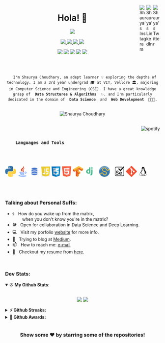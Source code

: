 <a href="https://twitter.com/shaurya_src" target="_blank" rel="nofollow"><img align="right" alt="Shaurya's Twitter" width="22px" src="https://cdn.jsdelivr.net/npm/simple-icons@v3/icons/twitter.svg" /></a><a href="https://www.linkedin.com/in/shaurya-src/" target="_blank" rel="nofollow"><img align="right" alt="Shaurya's LinkedIn" width="22px" src="https://cdn.jsdelivr.net/npm/simple-icons@v3/icons/linkedin.svg" /></a><a href="https://www.instagram.com/shaurya_src/" target="_blank" rel="nofollow"><img align="right" alt="Shaurya's Instagram" width="22px" src="https://cdn.jsdelivr.net/npm/simple-icons@v3/icons/instagram.svg" /></a>

<h1 align="center">Hola! 👋</h1>

<p align="center">
  <a href="https://github.com/shaurya-src" target="_blank">
    <!-- <img src="https://github.com/shaurya-src/shaurya-src/blob/main/Assets/Hello%20world.gif" width="450"> -->
    <!-- <img src="https://svg-banners.vercel.app/api?type=glitch&text1=print(%22Hello%20world!%20Shaurya%20here.%22)&width=2000&height=100" width="450"> -->
    <img src="https://svg-banners.vercel.app/api?type=typeWriter&text1=print(%22Hello%20world!%20Shaurya%20here.%22)%20%F0%9F%91%A8%E2%80%8D%F0%9F%92%BB&width=700&height=100" width="700">
  </a>
</p>

<p align="center">
  <a href="https://www.shauryasrc.com" target="_blank">
    <img src="https://img.shields.io/badge/WWW.-shauryasrc.com-critical?style=flat-square&logo=saltstack&logoColor=white">
  </a>
  <a href="https://en.wikipedia.org/wiki/Homo_sapiens" target="_blank">
    <img src="https://img.shields.io/badge/Species-Homo_sapiens-success?style=flat-square&logo=mailchimp&logoColor=white">
  </a>
  <a href="https://en.wikipedia.org/wiki/Life" target="_blank">
    <img src="https://img.shields.io/badge/Status-Stable-success?style=flat-square&logo=gravatar&logoColor=white">
  </a>
  <a href="https://en.wikipedia.org/wiki/Computer_science" target="_blank">
    <img src="https://img.shields.io/badge/My%20jam-Computer%20Science-critical?style=flat-square&logo=electron&logoColor=white">
  </a>
</p>

<p align="center">
  <img src="https://img.shields.io/badge/Windows-10-292e33?style=flat-square&logo=microsoft&logoColor=ffffff">
  <img src="https://img.shields.io/badge/Linux-Kali-292e33?style=flat-square&logo=Arch-Linux&logoColor=ffffff">
  <img src="https://img.shields.io/badge/IDE-PyCharm-292e33?style=flat-square&logo=PyCharm&logoColor=fff">
  <img src="https://img.shields.io/badge/BROWSER-Edge-292e33?style=flat-square&logo=Microsoft-Edge">
  <img src="https://img.shields.io/badge/BROWSER-Tor-292e33?style=flat-square&logo=Tor-Project">
</p>

<br>

<p align="center">
  <code>
  I'm Shaurya Choudhary, an adept learner 💡 exploring the depths of technology. I am a 3rd year undergrad 🎓 at VIT, Vellore 🏛, majoring in Computer Science and Engineering (CSE). I have a great knowledge grasp of <strong> Data Structures & Algorithms </strong> ✨, and I'm particularly dedicated in the domain of <strong> Data Science </strong> and <strong> Web Development </strong> 👨🏻‍💻.
  </code>
</p>

<p align="center">
  <img src="https://komarev.com/ghpvc/?username=shaurya-src&style=flat-square" alt="Shaurya Choudhary" />
</p>

<br>

<a href="https://github.com/kittinan/spotify-github-profile" target="blank">
  <img align="right"
    src="https://spotify-github-profile.vercel.app/api/view?uid=214zuzj6g7ndx46cmed74tymq&cover_image=true&theme=default"
    alt="spotify" />
</a>

<h3>
  <code>
    Languages and Tools
  </code>
</h3>

<br>

<p>
  <code><img height="35" src="https://github.com/shaurya-src/shaurya-src/blob/main/Assets/python.png" alt="python"></code>
  <code><img height="35" src="https://github.com/shaurya-src/shaurya-src/blob/main/Assets/java.png" alt="java"></code>
  <code><img height="35" src="https://github.com/shaurya-src/shaurya-src/blob/main/Assets/sql.png" alt="sql"></code>
  <code><img height="35" src="https://github.com/shaurya-src/shaurya-src/blob/main/Assets/js.png" alt="js"></code>
  <code><img height="35" src="https://github.com/shaurya-src/shaurya-src/blob/main/Assets/css.png" alt="css"></code>
  <code><img height="35" src="https://github.com/shaurya-src/shaurya-src/blob/main/Assets/html.png" alt="html"></code>
  <code><img height="35" src="https://github.com/shaurya-src/shaurya-src/blob/main/Assets/Tensorflow.png" alt="Tensorflow"></code>
  <code><img height="35" src="https://github.com/shaurya-src/shaurya-src/blob/main/Assets/django.png" alt="Django"></code>
  <code><img height="35" src="https://github.com/shaurya-src/shaurya-src/blob/main/Assets/scipy.png" alt="scipy"></code>
  <code><img height="35" src="https://github.com/shaurya-src/shaurya-src/blob/main/Assets/selenium.png" alt="selenium"></code>
  <code><img height="35" src="https://github.com/shaurya-src/shaurya-src/blob/main/Assets/git.png" alt="git"></code>
  <code><img height="35" src="https://github.com/shaurya-src/shaurya-src/blob/main/Assets/linux.png" alt="linux"></code>
</p>

<br>
<br>

### Talking about Personal Suffs: 

- 🌀 &nbsp; How do you wake up from the matrix, <br> 
     &nbsp; &nbsp; &nbsp; &nbsp; when you don't know you're in the matrix?<br>
- 🛠 &nbsp; Open for collaboration in Data Science and Deep Learning. <br>
- 💻 &nbsp; Visit my porfolio [website](https://www.shauryasrc.com/) for more info. <br>
- 💬 &nbsp; Trying to blog at [Medium](https://shaurya-src.medium.com/). <br>
- 📫 &nbsp; How to reach me: [e-mail](mailto:shaurya.src@gmail.com) <br>
- 📝 &nbsp; Checkout my resume from [here](https://github.com/shaurya-src/shaurya-src/blob/main/Assets/ShauryaResume.pdf).

<br>

### Dev Stats:

<details open>
 <summary> ✇ <b>My Github Stats</b>: </summary>
<br>
<p align = "center">
  <img src = "https://github-readme-stats.vercel.app/api?username=shaurya-src&show_icons=true&theme=tokyonight&include_all_commits=true&count_private=true&line_height=27">
  <img src = "https://github-readme-stats.vercel.app/api/top-langs/?username=shaurya-src&hide=TeX,HTML,Makefile,C&theme=tokyonight&langs_count=3">
</p>
</details>

<details>	
  <summary><b>⚡ Github Streaks:</b></summary>
  <img height="200em" src="https://github-readme-streak-stats.herokuapp.com/?user=shaurya-src&hide_border=true" />
</details>

<details>	
  <summary><b>🚀 Github Awards:</b></summary>
  <img src = "https://github-profile-trophy.vercel.app/?username=shaurya-src">
</details>

#

<div align="center">

### Show some ❤️ by starring some of the repositories!

</div>
